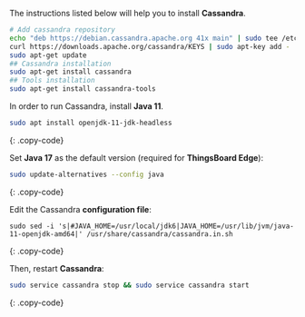 The instructions listed below will help you to install **Cassandra**.

```bash
# Add cassandra repository
echo "deb https://debian.cassandra.apache.org 41x main" | sudo tee /etc/apt/sources.list.d/cassandra.sources.list
curl https://downloads.apache.org/cassandra/KEYS | sudo apt-key add -
sudo apt-get update
## Cassandra installation
sudo apt-get install cassandra
## Tools installation
sudo apt-get install cassandra-tools
```

In order to run Cassandra, install **Java 11**.

```bash
sudo apt install openjdk-11-jdk-headless
```
{: .copy-code}

Set **Java 17** as the default version (required for **ThingsBoard Edge**):
```bash
sudo update-alternatives --config java
```
{: .copy-code}

Edit the Cassandra **configuration file**:
```
sudo sed -i 's|#JAVA_HOME=/usr/local/jdk6|JAVA_HOME=/usr/lib/jvm/java-11-openjdk-amd64|' /usr/share/cassandra/cassandra.in.sh
```
{: .copy-code}

Then, restart **Cassandra**:
```bash
sudo service cassandra stop && sudo service cassandra start
```
{: .copy-code}


